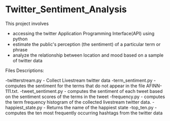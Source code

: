 # Twitter_Sentiment_Analysis

This project involves
- accessing the twitter Application Programming Interface(API) using python
- estimate the public's perception (the sentiment) of a particular term or phrase
- analyze the relationship between location and mood based on a sample of twitter data


Files Descriptions:

-twitterstream.py - Collect Livestream twitter data
-term_sentiment.py - computes the sentiment for the terms that do not appear in the file AFINN-111.txt.
-tweet_sentiment.py - computes the sentiment of each tweet based on the sentiment scores of the terms in the tweet
-frequency.py - computes the term frequency histogram of the collected livestream twitter data.
-happiest_state.py - Returns the name of the happiest state
-top_ten.py - computes the ten most frequently occurring hashtags from the twitter data
